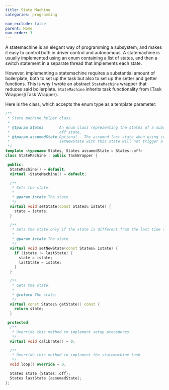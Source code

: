 ```yaml
---
title: State Machine
categories: programming

nav_exclude: false
parent: Home
nav_order: 3
---
```


A statemachine is an elegant way of programming a subsystem, and makes it easy to control both in driver control and autonomous. A statemachine is usually implemented using an enum containing a list of states, and then a switch statement in a separate thread that implements each state.

However, implementing a statemachine requires a substantial amount of boilerplate, both to set up the task but also to set up the setter and getter functions. This is why I wrote an abstract `StateMachine` wrapper that reduces said boilerplate. `StateMachine` inherits task functionality from [Task Wrapper](Task Wrapper).

Here is the class, which accepts the enum type as a template parameter:

```cpp
/**
 * State machine helper class.
 *
 * @tparam States       An enum class representing the states of a subsystem. Required to have an
 *                      off state.
 * @tparam assumedState Optional - The assumed last state when using setNewState. Initially calling
 *                      setNewState with this state will not trigger a state transition.
 */
template <typename States, States assumedState = States::off>
class StateMachine : public TaskWrapper {

 public:
  StateMachine() = default;
  virtual ~StateMachine() = default;

  /**
   * Sets the state.
   *
   * @param istate The state
   */
  virtual void setState(const States& istate) {
    state = istate;
  }

  /**
   * Sets the state only if the state is different from the last time this function was called.
   *
   * @param istate The state
   */
  virtual void setNewState(const States& istate) {
    if (istate != lastState) {
      state = istate;
      lastState = istate;
    }
  }

  /**
   * Gets the state.
   *
   * @return The state.
   */
  virtual const States& getState() const {
    return state;
  }

 protected:
  /**
   * Override this method to implement setup procedures.
   */
  virtual void calibrate() = 0;

  /**
   * Override this method to implement the statemachine task
   */
  void loop() override = 0;

  States state {States::off};
  States lastState {assumedState};
};
```

